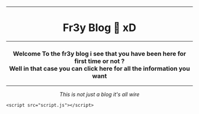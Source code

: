 
<html>
  <head>
    <meta charset="utf-8">
    <meta name="viewport" content="width=device-width">
    <title>Fr3y Blog</title>
    <link href="style.css" rel="stylesheet" type="text/css" />
  </head>
  <body>
    <!--Real blog started from here-->
    <hr color="blue" size="15"/>
    <h1 align="center"> Fr3y Blog 🐉 xD</h1>
    <hr color="blue" size="15"/>
    <!--Make a clicking one here-->
    <h3 align="center">Welcome To the fr3y blog i see that you have been here for first time or not ? <br/>Well in that case you can click here for all the information you want</h3>
    <hr/>
    <p align="center"> <i>This is not just a blog it's all wire</i></p>
   



    <script src="script.js"></script>
  </body>
</html>
